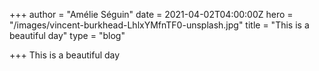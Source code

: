 +++
author = "Amélie Séguin"
date = 2021-04-02T04:00:00Z
hero = "/images/vincent-burkhead-LhlxYMfnTF0-unsplash.jpg"
title = "This is a beautiful day"
type = "blog"

+++
This is a beautiful day